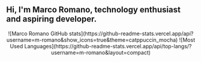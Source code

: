 ## Hi, I'm Marco Romano, technology enthusiast and aspiring developer.

<p align=center>
  ![Marco Romano GitHub stats](https://github-readme-stats.vercel.app/api?username=m-romano&show_icons=true&theme=catppuccin_mocha)
  ![Most Used Languages](https://github-readme-stats.vercel.app/api/top-langs/?username=m-romano&layout=compact)
</p>
